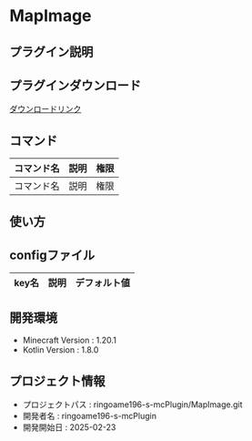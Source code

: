 # MapImage

## プラグイン説明

## プラグインダウンロード
[ダウンロードリンク](https://github.com/ringoame196-s-mcPlugin/MapImage/releases/latest)

## コマンド
| コマンド名   |     説明      | 権限 |
| --- | ----------- | ------- |
| コマンド名 | 説明 | 権限 |

## 使い方

## configファイル
| key名   |     説明      | デフォルト値 |
| --- | ----------- | ------- |
 
## 開発環境
- Minecraft Version : 1.20.1
- Kotlin Version : 1.8.0

## プロジェクト情報
- プロジェクトパス : ringoame196-s-mcPlugin/MapImage.git
- 開発者名 : ringoame196-s-mcPlugin
- 開発開始日 : 2025-02-23
